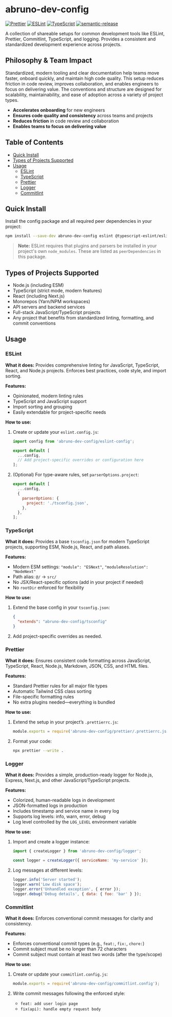 # abruno-dev-config

[![Prettier](https://img.shields.io/badge/code%20style-prettier-ff69b4.svg?style=flat&logo=prettier)](https://prettier.io/)
[![ESLint](https://img.shields.io/badge/lint-eslint-4B32C3?logo=eslint)](https://eslint.org/)
[![TypeScript](https://img.shields.io/badge/TypeScript-007ACC?logo=typescript&logoColor=white)](https://www.typescriptlang.org/)
[![semantic-release](https://img.shields.io/badge/semantic--release-automated%20releases-brightgreen?logo=semantic-release)](https://github.com/semantic-release/semantic-release)

A collection of shareable setups for common development tools like ESLint, Prettier, Commitlint,
TypeScript, and logging. Provides a consistent and standardized development experience across
projects.

## Philosophy & Team Impact

Standardized, modern tooling and clear documentation help teams move faster, onboard quickly, and
maintain high code quality. This setup reduces friction in code review, improves collaboration, and
enables engineers to focus on delivering value. The conventions and structure are designed for
scalability, maintainability, and ease of adoption across a variety of project types.

- **Accelerates onboarding** for new engineers
- **Ensures code quality and consistency** across teams and projects
- **Reduces friction** in code review and collaboration
- **Enables teams to focus on delivering value**

## Table of Contents

- [Quick Install](#quick-install)
- [Types of Projects Supported](#types-of-projects-supported)
- [Usage](#usage)
  - [ESLint](#eslint)
  - [TypeScript](#typescript)
  - [Prettier](#prettier)
  - [Logger](#logger)
  - [Commitlint](#commitlint)

## Quick Install

Install the config package and all required peer dependencies in your project:

```sh
npm install --save-dev abruno-dev-config eslint @typescript-eslint/eslint-plugin @typescript-eslint/parser eslint-plugin-import eslint-plugin-simple-import-sort eslint-config-prettier
```

> **Note:** ESLint requires that plugins and parsers be installed in your project's own
> `node_modules`. These are listed as `peerDependencies` in this package.

## Types of Projects Supported

- Node.js (including ESM)
- TypeScript (strict mode, modern features)
- React (including Next.js)
- Monorepos (Yarn/NPM workspaces)
- API servers and backend services
- Full-stack JavaScript/TypeScript projects
- Any project that benefits from standardized linting, formatting, and commit conventions

## Usage

### ESLint

**What it does:** Provides comprehensive linting for JavaScript, TypeScript, React, and Node.js
projects. Enforces best practices, code style, and import sorting.

**Features:**

- Opinionated, modern linting rules
- TypeScript and JavaScript support
- Import sorting and grouping
- Easily extendable for project-specific needs

**How to use:**

1. Create or update your `eslint.config.js`:

   ```js
   import config from 'abruno-dev-config/eslint-config';

   export default [
     ...config,
     // Add project-specific overrides or configuration here
   ];
   ```

2. (Optional) For type-aware rules, set `parserOptions.project`:

   ```js
   export default [
     ...config,
     {
       parserOptions: {
         project: './tsconfig.json',
       },
     },
   ];
   ```

### TypeScript

**What it does:** Provides a base `tsconfig.json` for modern TypeScript projects, supporting ESM,
Node.js, React, and path aliases.

**Features:**

- Modern ESM settings: `"module": "ESNext"`, `"moduleResolution": "NodeNext"`
- Path alias: `@/` → `src/`
- No JSX/React-specific options (add in your project if needed)
- No `rootDir` enforced for flexibility

**How to use:**

1. Extend the base config in your `tsconfig.json`:

   ```json
   {
     "extends": "abruno-dev-config/tsconfig"
   }
   ```

2. Add project-specific overrides as needed.

### Prettier

**What it does:** Ensures consistent code formatting across JavaScript, TypeScript, React, Node.js,
Markdown, JSON, CSS, and HTML files.

**Features:**

- Standard Prettier rules for all major file types
- Automatic Tailwind CSS class sorting
- File-specific formatting rules
- No extra plugins needed—everything is bundled

**How to use:**

1. Extend the setup in your project’s `.prettierrc.js`:

   ```js
   module.exports = require('abruno-dev-config/prettier/.prettierrc.js');
   ```

2. Format your code:

   ```sh
   npx prettier --write .
   ```

### Logger

**What it does:** Provides a simple, production-ready logger for Node.js, Express, Next.js, and
other JavaScript/TypeScript projects.

**Features:**

- Colorized, human-readable logs in development
- JSON-formatted logs in production
- Includes timestamp and service name in every log
- Supports log levels: info, warn, error, debug
- Log level controlled by the `LOG_LEVEL` environment variable

**How to use:**

1. Import and create a logger instance:

   ```js
   import { createLogger } from 'abruno-dev-config/logger';

   const logger = createLogger({ serviceName: 'my-service' });
   ```

2. Log messages at different levels:

   ```js
   logger.info('Server started');
   logger.warn('Low disk space');
   logger.error('Unhandled exception', { error });
   logger.debug('Debug details', { data: { foo: 'bar' } });
   ```

### Commitlint

**What it does:** Enforces conventional commit messages for clarity and consistency.

**Features:**

- Enforces conventional commit types (e.g., `feat:`, `fix:`, `chore:`)
- Commit subject must be no longer than 72 characters
- Commit subject must contain at least two words (after the type/scope)

**How to use:**

1. Create or update your `commitlint.config.js`:

   ```js
   module.exports = require('abruno-dev-config/commitlint.config');
   ```

2. Write commit messages following the enforced style:
   - `feat: add user login page`
   - `fix(api): handle empty request body`
